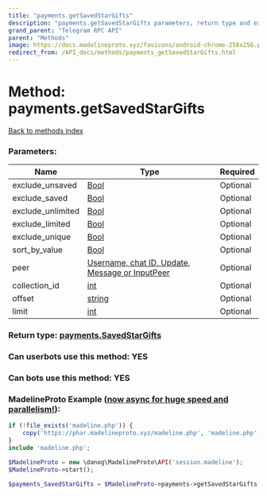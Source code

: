 ```yaml
---
title: "payments.getSavedStarGifts"
description: "payments.getSavedStarGifts parameters, return type and example"
grand_parent: "Telegram RPC API"
parent: "Methods"
image: https://docs.madelineproto.xyz/favicons/android-chrome-256x256.png
redirect_from: /API_docs/methods/payments_getSavedStarGifts.html
---
```

# Method: payments.getSavedStarGifts
[Back to methods index](index.html)



### Parameters:

| Name     |    Type       | Required |
|----------|---------------|----------|
|exclude\_unsaved|[Bool](/API_docs/types/Bool.html) | Optional|
|exclude\_saved|[Bool](/API_docs/types/Bool.html) | Optional|
|exclude\_unlimited|[Bool](/API_docs/types/Bool.html) | Optional|
|exclude\_limited|[Bool](/API_docs/types/Bool.html) | Optional|
|exclude\_unique|[Bool](/API_docs/types/Bool.html) | Optional|
|sort\_by\_value|[Bool](/API_docs/types/Bool.html) | Optional|
|peer|[Username, chat ID, Update, Message or InputPeer](/API_docs/types/InputPeer.html) | Optional|
|collection\_id|[int](/API_docs/types/int.html) | Optional|
|offset|[string](/API_docs/types/string.html) | Optional|
|limit|[int](/API_docs/types/int.html) | Optional|


### Return type: [payments.SavedStarGifts](/API_docs/types/payments.SavedStarGifts.html)

### Can userbots use this method: **YES**

### Can bots use this method: **YES**


### MadelineProto Example ([now async for huge speed and parallelism!](https://docs.madelineproto.xyz/docs/ASYNC.html)):


```php
if (!file_exists('madeline.php')) {
    copy('https://phar.madelineproto.xyz/madeline.php', 'madeline.php');
}
include 'madeline.php';

$MadelineProto = new \danog\MadelineProto\API('session.madeline');
$MadelineProto->start();

$payments_SavedStarGifts = $MadelineProto->payments->getSavedStarGifts(exclude_unsaved: $Bool, exclude_saved: $Bool, exclude_unlimited: $Bool, exclude_limited: $Bool, exclude_unique: $Bool, sort_by_value: $Bool, peer: $InputPeer, collection_id: $int, offset: 'string', limit: $int, );
```

